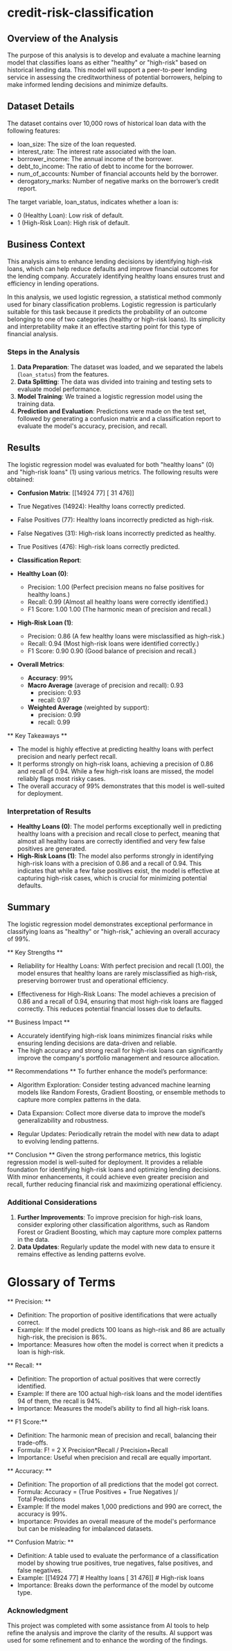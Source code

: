# credit-risk-classification
## Overview of the Analysis

The purpose of this analysis is to develop and evaluate a machine learning model that classifies loans as either "healthy" or "high-risk" based on historical
lending data. This model will support a peer-to-peer lending service in assessing the creditworthiness of potential borrowers, helping to make informed 
lending decisions and minimize defaults.

## Dataset Details

The dataset contains over 10,000 rows of historical loan data with the following features:

 - loan_size: The size of the loan requested.
 - interest_rate: The interest rate associated with the loan.
 - borrower_income: The annual income of the borrower.
 - debt_to_income: The ratio of debt to income for the borrower.
 - num_of_accounts: Number of financial accounts held by the borrower.
 - derogatory_marks: Number of negative marks on the borrower’s credit report.

The target variable, loan_status, indicates whether a loan is:

 - 0 (Healthy Loan): Low risk of default.
 - 1 (High-Risk Loan): High risk of default.

## Business Context
This analysis aims to enhance lending decisions by identifying high-risk loans, which can help reduce defaults and improve financial outcomes for the lending
company. Accurately identifying healthy loans ensures trust and efficiency in lending operations.


In this analysis, we used logistic regression, a statistical method commonly used for binary classification problems. Logistic regression is particularly suitable for this task because it predicts the probability of an outcome belonging to one of two categories (healthy or high-risk loans). Its simplicity and interpretability make it an effective starting point for this type of financial analysis.

### Steps in the Analysis

1. **Data Preparation**: The dataset was loaded, and we separated the labels (`loan_status`) from the features.
2. **Data Splitting**: The data was divided into training and testing sets to evaluate model performance.
3. **Model Training**: We trained a logistic regression model using the training data.
4. **Prediction and Evaluation**: Predictions were made on the test set, followed by generating a confusion matrix and a classification report to evaluate the model's accuracy, precision, and recall.

## Results

The logistic regression model was evaluated for both "healthy loans" (0) and "high-risk loans" (1) using various metrics. The following results were obtained:


- **Confusion Matrix**:
[[14924 77] [ 31 476]]
 - True Negatives (14924): Healthy loans correctly predicted.
 - False Positives (77): Healthy loans incorrectly predicted as high-risk.
 - False Negatives (31): High-risk loans incorrectly predicted as healthy.
 - True Positives (476): High-risk loans correctly predicted.


- **Classification Report**:

- **Healthy Loan (0)**:
  - Precision: 1.00 (Perfect precision means no false positives for healthy loans.)
  - Recall: 0.99 (Almost all healthy loans were correctly identified.)
  - F1 Score: 1.00 1.00 (The harmonic mean of precision and recall.)

  
- **High-Risk Loan (1)**:
  - Precision: 0.86 (A few healthy loans were misclassified as high-risk.)
  - Recall: 0.94 (Most high-risk loans were identified correctly.)
  - F1 Score: 0.90 0.90 (Good balance of precision and recall.)
  
- **Overall Metrics**:
  - **Accuracy**: 99%
  - **Macro Average** (average of precision and recall): 0.93 
    - precision: 0.93 
    - recall: 0.97
  - **Weighted Average** (weighted by support):
     - precision: 0.99
     - recall: 0.99
     
** Key Takeaways ** 

- The model is highly effective at predicting healthy loans with perfect precision and nearly perfect recall.
- It performs strongly on high-risk loans, achieving a precision of 0.86 and recall of 0.94. While a few high-risk loans are missed, the model reliably flags most risky cases.
- The overall accuracy of 99% demonstrates that this model is well-suited for deployment.

### Interpretation of Results

- **Healthy Loans (0)**: The model performs exceptionally well in predicting healthy loans with a precision and recall close to perfect, meaning that almost all healthy loans are correctly identified and very few false positives are generated.
- **High-Risk Loans (1)**: The model also performs strongly in identifying high-risk loans with a precision of 0.86 and a recall of 0.94. This indicates that while a few false positives exist, the model is effective at capturing high-risk cases, which is crucial for minimizing potential defaults.

## Summary

The logistic regression model demonstrates exceptional performance in classifying loans as "healthy" or "high-risk," achieving an overall accuracy of 99%.

** Key Strengths **

- Reliability for Healthy Loans:
With perfect precision and recall (1.00), the model ensures that healthy loans are rarely misclassified as high-risk, preserving borrower trust and
operational efficiency.

- Effectiveness for High-Risk Loans:
The model achieves a precision of 0.86 and a recall of 0.94, ensuring that most high-risk loans are flagged correctly. This reduces potential financial losses 
due to defaults.

** Business Impact ** 
- Accurately identifying high-risk loans minimizes financial risks while ensuring lending decisions are data-driven and reliable.
- The high accuracy and strong recall for high-risk loans can significantly improve the company's portfolio management and resource allocation.

** Recommendations **
To further enhance the model’s performance:

- Algorithm Exploration:
Consider testing advanced machine learning models like Random Forests, Gradient Boosting, or ensemble methods to capture more complex patterns in the data.

- Data Expansion:
Collect more diverse data to improve the model’s generalizability and robustness.

- Regular Updates:
Periodically retrain the model with new data to adapt to evolving lending patterns.

** Conclusion **
Given the strong performance metrics, this logistic regression model is well-suited for deployment. It provides a reliable foundation for identifying 
high-risk loans and optimizing lending decisions. With minor enhancements, it could achieve even greater precision and recall, further reducing financial
 risk and maximizing operational efficiency.
 

### Additional Considerations

1. **Further Improvements**: To improve precision for high-risk loans, consider exploring other classification algorithms, such as Random Forest or Gradient Boosting, which may capture more complex patterns in the data.
2. **Data Updates**: Regularly update the model with new data to ensure it remains effective as lending patterns evolve.


# Glossary of Terms
** Precision: **

- Definition: The proportion of positive identifications that were actually correct.
- Example: If the model predicts 100 loans as high-risk and 86 are actually high-risk, the precision is 86%.
- Importance: Measures how often the model is correct when it predicts a loan is high-risk.

** Recall: **

- Definition: The proportion of actual positives that were correctly identified.
- Example: If there are 100 actual high-risk loans and the model identifies 94 of them, the recall is 94%.
- Importance: Measures the model’s ability to find all high-risk loans.

** F1 Score:** 

- Definition: The harmonic mean of precision and recall, balancing their trade-offs.
- Formula: F! = 2 X Precision*Recall / Precision+Recall 
- Importance: Useful when precision and recall are equally important.

** Accuracy: **

- Definition: The proportion of all predictions that the model got correct.
- Formula: Accuracy = (True Positives + True Negatives )/ Total Predictions 
- Example: If the model makes 1,000 predictions and 990 are correct, the accuracy is 99%.
- Importance: Provides an overall measure of the model's performance but can be misleading for imbalanced datasets.

** Confusion Matrix: **

- Definition: A table used to evaluate the performance of a classification model by showing true positives, true negatives, false positives, and false negatives.
- Example:
 [[14924    77]   # Healthy loans
 [   31   476]]  # High-risk loans
- Importance: Breaks down the performance of the model by outcome type.

### Acknowledgment

This project was completed with some assistance from AI tools to help refine the analysis and improve the clarity of the results. AI support was used for 
some refinement and to enhance the wording of the findings.
